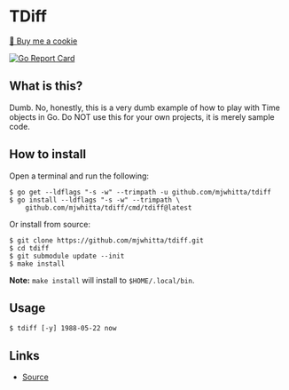 # TDiff

<a href="https://www.buymeacoffee.com/mjwhitta">🍪 Buy me a cookie</a>

[![Go Report Card](https://goreportcard.com/badge/github.com/mjwhitta/tdiff)](https://goreportcard.com/report/github.com/mjwhitta/tdiff)

## What is this?

Dumb. No, honestly, this is a very dumb example of how to play with
Time objects in Go. Do NOT use this for your own projects, it is
merely sample code.

## How to install

Open a terminal and run the following:

```
$ go get --ldflags "-s -w" --trimpath -u github.com/mjwhitta/tdiff
$ go install --ldflags "-s -w" --trimpath \
    github.com/mjwhitta/tdiff/cmd/tdiff@latest
```

Or install from source:

```
$ git clone https://github.com/mjwhitta/tdiff.git
$ cd tdiff
$ git submodule update --init
$ make install
```

**Note:** `make install` will install to `$HOME/.local/bin`.

## Usage

```
$ tdiff [-y] 1988-05-22 now
```

## Links

- [Source](https://github.com/mjwhitta/tdiff)
